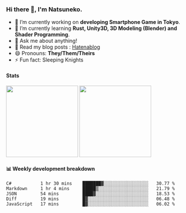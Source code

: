 ### Hi there 👋, I'm Natsuneko.

<!--
**mika-f/mika-f** is a ✨ _special_ ✨ repository because its `README.md` (this file) appears on your GitHub profile.

Here are some ideas to get you started:

- 🔭 I’m currently working on ...
- 🌱 I’m currently learning ...
- 👯 I’m looking to collaborate on ...
- 🤔 I’m looking for help with ...
- 💬 Ask me about ...
- 📫 How to reach me: ...
- 😄 Pronouns: ...
- ⚡ Fun fact: ...
-->

- 🔭 I’m currently working on **developing Smartphone Game in Tokyo**.
- 🌱 I’m currently learning **Rust, Unity3D, 3D Modeling (Blender) and Shader Programming**.
- 💬 Ask me about anything!
- 📝 Read my blog posts : [Hatenablog](https://mikazuki.hatenablog.jp/)
- 😄 Pronouns: **They/Them/Theirs**
- ⚡ Fun fact: Sleeping Knights

#### Stats

<p>
  <img src="https://github-readme-stats.vercel.app/api?username=mika-f" height="195" />
  <img src="https://github-readme-stats.vercel.app/api/top-langs/?username=mika-f&layout=compact" height="195" />
</p>


#### 📊 Weekly development breakdown

<!--START_SECTION:waka-->
```text
C#           1 hr 30 mins    ███████▓░░░░░░░░░░░░░░░░░   30.77 % 
Markdown     1 hr 4 mins     █████▒░░░░░░░░░░░░░░░░░░░   21.79 % 
JSON         54 mins         ████▓░░░░░░░░░░░░░░░░░░░░   18.53 % 
Diff         19 mins         █▓░░░░░░░░░░░░░░░░░░░░░░░   06.48 % 
JavaScript   17 mins         █▓░░░░░░░░░░░░░░░░░░░░░░░   06.02 % 
```
<!--END_SECTION:waka-->
